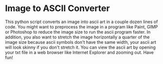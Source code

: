 # Image to ASCII Converter #

This python script converts an image into ascii art in a couple dozen lines of code. You might want to preprocess the image in a program like Paint, GIMP or Photoshop to reduce the image size to run the ascii program faster. In addition, you also want to stretch the image horizontally a quarter of the image size because ascii symbols don't have the same width, your ascii art will look skinny if you don't stretch it. You can view the ascii art by opening your txt file in a web browser like Internet Explorer and zooming out. Have fun!
